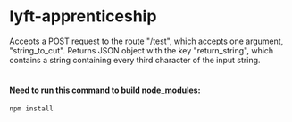 # lyft-apprenticeship

Accepts a POST request to the route "/test", which accepts one argument, "string_to_cut".
Returns JSON object with the key "return_string", which contains a string containing every third character of the input string.
<br />
<br />
#### Need to run this command to build node_modules:
```javascript
npm install
```
